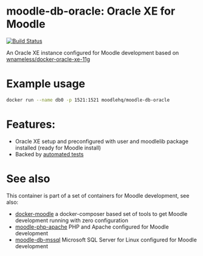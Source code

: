 # moodle-db-oracle: Oracle XE for Moodle
[![Build Status](https://travis-ci.org/moodlehq/moodle-db-oracle.svg?branch=master)](https://travis-ci.org/moodlehq/moodle-db-oracle)

An Oracle XE instance configured for Moodle development based on [wnameless/docker-oracle-xe-11g](https://github.com/wnameless/docker-oracle-xe-11g)

# Example usage

```bash
docker run --name db0 -p 1521:1521 moodlehq/moodle-db-oracle
```

# Features:
* Oracle XE setup and preconfigured with user and moodlelib package installed (ready for Moodle install)
* Backed by [automated tests](https://travis-ci.org/moodlehq/moodle-db-oracle)

# See also
This container is part of a set of containers for Moodle development, see also:
* [docker-moodle](https://github.com/moodlehq/docker-moodle) a docker-composer based set of tools to get Moodle development running with zero configuration
* [moodle-php-apache](https://github.com/moodlehq/moodle-php-apache) PHP and Apache configured for Moodle development
* [moodle-db-mssql](https://github.com/moodlehq/moodle-db-mssql) Microsoft SQL Server for Linux configured for Moodle development
